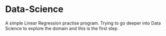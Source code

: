 # Data-Science

<p>A simple Linear Regression practise program. Trying to go deeper into Data Science to explore the domain and this is the first step.</p> 
